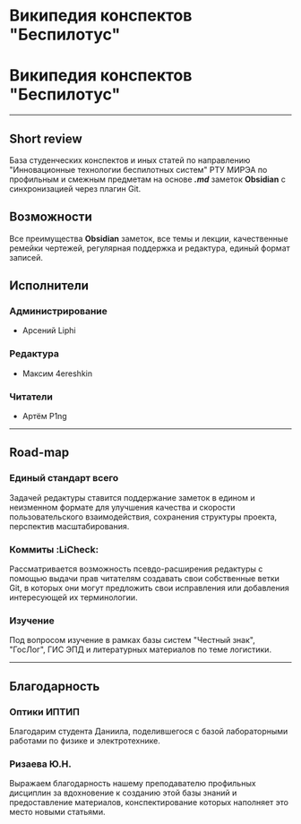# Википедия конспектов "Беспилотус"
# Википедия конспектов "Беспилотус"
___
## Short review

База студенческих конспектов и иных статей по направлению "Инновационные технологии беспилотных систем" РТУ МИРЭА по профильным и смежным предметам на основе ***.md*** заметок **Obsidian** с синхронизацией через плагин Git.

## Возможности

Все преимущества **Obsidian** заметок, все темы и лекции, качественные ремейки чертежей, регулярная поддержка и редактура, единый формат записей.

## Исполнители

### Администрирование

- Арсений Liphi

### Редактура

- Максим 4ereshkin

### Читатели

- Артём P1ng

___
## Road-map

### Единый стандарт всего

Задачей редактуры ставится поддержание заметок в едином и неизменном формате для улучшения качества и скорости пользовательского взаимодействия, сохранения структуры проекта, перспектив масштабирования.

### Коммиты :LiCheck:

Рассматривается возможность псевдо-расширения редактуры с помощью выдачи прав читателям создавать свои собственные ветки Git, в которых они могут предложить свои исправления или добавления интересующей их терминологии.

### Изучение

Под вопросом изучение в рамках базы систем "Честный знак", "ГосЛог", ГИС ЭПД и литературных материалов по теме логистики.

___
## Благодарность

### Оптики ИПТИП

Благодарим студента Даниила, поделившегося с базой лабораторными работами по физике и электротехнике.

### Ризаева Ю.Н.

Выражаем благодарность нашему преподавателю профильных дисциплин за вдохновение к созданию этой базы знаний и предоставление материалов, конспектирование которых наполняет это место новыми статьями.